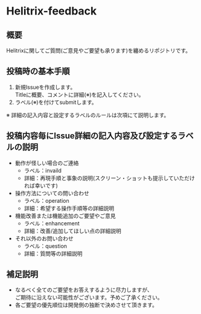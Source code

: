 # Helitrix-feedback

## 概要
Helitrixに関してご質問(ご意見やご要望も承ります)を纏めるリポジトリです。  

## 投稿時の基本手順
1. 新規Issueを作成します。  
Titleに概要、コメントに詳細(※)を記入してください。
2. ラベル(※)を付けてsubmitします。  

※ 詳細の記入内容と設定するラベルのルールは次項にて説明します。

## 投稿内容毎にIssue詳細の記入内容及び設定するラベルの説明
- 動作が怪しい場合のご連絡
  - ラベル：invaild
  - 詳細：再現手順と事象の説明(スクリーン・ショットも提示していただければ幸いです)
- 操作方法についての問い合わせ
  - ラベル：operation
  - 詳細：希望する操作手順等の詳細説明
- 機能改善または機能追加のご要望やご意見
  - ラベル：enhancement
  - 詳細：改善/追加してほしい点の詳細説明
- それ以外のお問い合わせ
  - ラベル：question
  - 詳細：質問等の詳細説明

## 補足説明
- なるべく全てのご要望をお答えするように尽力しますが、  
ご期待に沿えない可能性がございます。予めご了承ください。
- 各ご要望の優先順位は開発側の独断で決めさせて頂きます。
